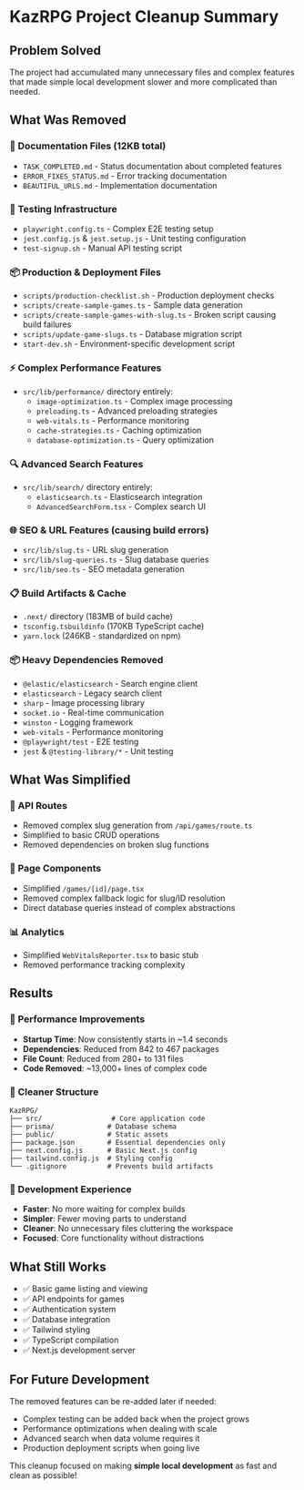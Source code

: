 # KazRPG Project Cleanup Summary

## Problem Solved
The project had accumulated many unnecessary files and complex features that made simple local development slower and more complicated than needed.

## What Was Removed

### 📄 Documentation Files (12KB total)
- `TASK_COMPLETED.md` - Status documentation about completed features
- `ERROR_FIXES_STATUS.md` - Error tracking documentation  
- `BEAUTIFUL_URLS.md` - Implementation documentation

### 🧪 Testing Infrastructure
- `playwright.config.ts` - Complex E2E testing setup
- `jest.config.js` & `jest.setup.js` - Unit testing configuration
- `test-signup.sh` - Manual API testing script

### 📦 Production & Deployment Files
- `scripts/production-checklist.sh` - Production deployment checks
- `scripts/create-sample-games.ts` - Sample data generation
- `scripts/create-sample-games-with-slug.ts` - Broken script causing build failures
- `scripts/update-game-slugs.ts` - Database migration script
- `start-dev.sh` - Environment-specific development script

### ⚡ Complex Performance Features
- `src/lib/performance/` directory entirely:
  - `image-optimization.ts` - Complex image processing
  - `preloading.ts` - Advanced preloading strategies
  - `web-vitals.ts` - Performance monitoring
  - `cache-strategies.ts` - Caching optimization
  - `database-optimization.ts` - Query optimization

### 🔍 Advanced Search Features
- `src/lib/search/` directory entirely:
  - `elasticsearch.ts` - Elasticsearch integration
  - `AdvancedSearchForm.tsx` - Complex search UI

### 🌐 SEO & URL Features (causing build errors)
- `src/lib/slug.ts` - URL slug generation
- `src/lib/slug-queries.ts` - Slug database queries
- `src/lib/seo.ts` - SEO metadata generation

### 📋 Build Artifacts & Cache
- `.next/` directory (183MB of build cache)
- `tsconfig.tsbuildinfo` (170KB TypeScript cache)
- `yarn.lock` (246KB - standardized on npm)

### 📦 Heavy Dependencies Removed
- `@elastic/elasticsearch` - Search engine client
- `elasticsearch` - Legacy search client
- `sharp` - Image processing library
- `socket.io` - Real-time communication
- `winston` - Logging framework
- `web-vitals` - Performance monitoring
- `@playwright/test` - E2E testing
- `jest` & `@testing-library/*` - Unit testing

## What Was Simplified

### 🔧 API Routes
- Removed complex slug generation from `/api/games/route.ts`
- Simplified to basic CRUD operations
- Removed dependencies on broken slug functions

### 📱 Page Components
- Simplified `/games/[id]/page.tsx`
- Removed complex fallback logic for slug/ID resolution
- Direct database queries instead of complex abstractions

### 📊 Analytics
- Simplified `WebVitalsReporter.tsx` to basic stub
- Removed performance tracking complexity

## Results

### 🚀 Performance Improvements
- **Startup Time**: Now consistently starts in ~1.4 seconds
- **Dependencies**: Reduced from 842 to 467 packages
- **File Count**: Reduced from 280+ to 131 files
- **Code Removed**: ~13,000+ lines of complex code

### 🧹 Cleaner Structure
```
KazRPG/
├── src/                 # Core application code
├── prisma/             # Database schema
├── public/             # Static assets
├── package.json        # Essential dependencies only
├── next.config.js      # Basic Next.js config
├── tailwind.config.js  # Styling config
└── .gitignore          # Prevents build artifacts
```

### 🎯 Development Experience
- **Faster**: No more waiting for complex builds
- **Simpler**: Fewer moving parts to understand
- **Cleaner**: No unnecessary files cluttering the workspace
- **Focused**: Core functionality without distractions

## What Still Works
- ✅ Basic game listing and viewing
- ✅ API endpoints for games
- ✅ Authentication system
- ✅ Database integration
- ✅ Tailwind styling
- ✅ TypeScript compilation
- ✅ Next.js development server

## For Future Development
The removed features can be re-added later if needed:
- Complex testing can be added back when the project grows
- Performance optimizations when dealing with scale
- Advanced search when data volume requires it
- Production deployment scripts when going live

This cleanup focused on making **simple local development** as fast and clean as possible!